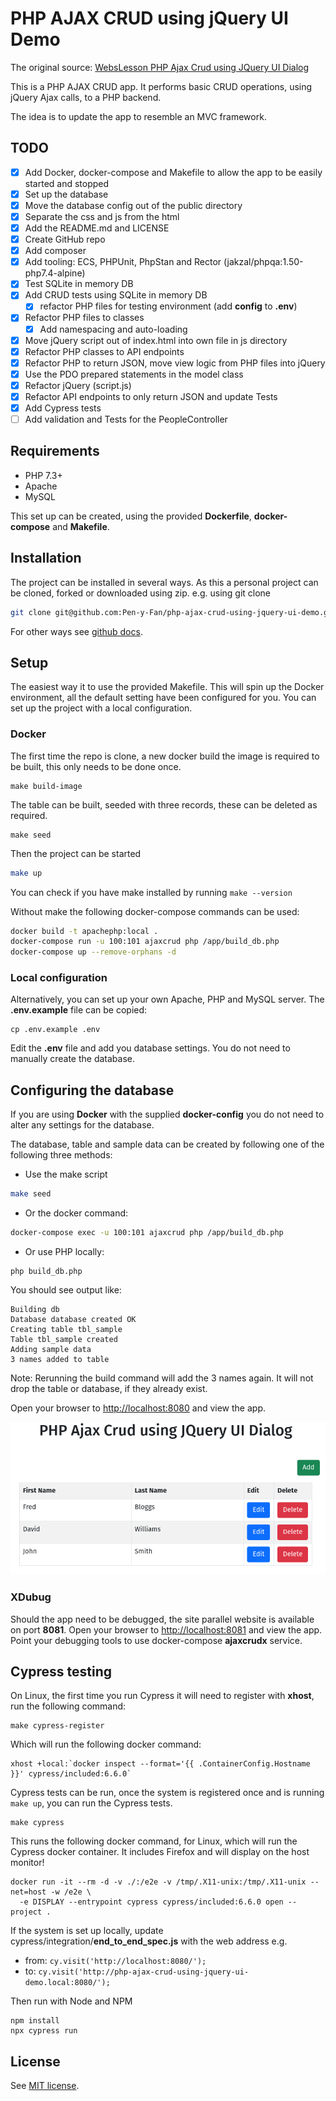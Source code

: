 # PHP AJAX CRUD using jQuery UI Demo

The original source: 
[WebsLesson PHP Ajax Crud using JQuery UI Dialog](https://www.webslesson.info/2018/03/php-ajax-crud-using-jquery-ui-dialog.html)

This is a PHP AJAX CRUD app. It performs basic CRUD operations, using jQuery Ajax calls, to a PHP backend.

The idea is to update the app to resemble an MVC framework.

## TODO

- [x] Add Docker, docker-compose and Makefile to allow the app to be easily started and stopped
- [x] Set up the database
- [x] Move the database config out of the public directory
- [x] Separate the css and js from the html
- [x] Add the README.md and LICENSE
- [x] Create GitHub repo
- [x] Add composer
- [x] Add tooling: ECS, PHPUnit, PhpStan and Rector (jakzal/phpqa:1.50-php7.4-alpine)
- [x] Test SQLite in memory DB
- [x] Add CRUD tests using SQLite in memory DB
    - [x] refactor PHP files for testing environment (add **config** to **.env**)
- [x] Refactor PHP files to classes
    - [x] Add namespacing and auto-loading
- [x] Move jQuery script out of index.html into own file in js directory
- [x] Refactor PHP classes to API endpoints
- [x] Refactor PHP to return JSON, move view logic from PHP files into jQuery
- [x] Use the PDO prepared statements in the model class
- [x] Refactor jQuery (script.js)
- [x] Refactor API endpoints to only return JSON and update Tests
- [x] Add Cypress tests
- [ ] Add validation and Tests for the PeopleController

## Requirements

- PHP 7.3+
- Apache
- MySQL

This set up can be created, using the provided **Dockerfile**, **docker-compose** and **Makefile**.

## Installation

The project can be installed in several ways. As this a personal project can be cloned, forked or downloaded using zip.
e.g. using git clone

```sh
git clone git@github.com:Pen-y-Fan/php-ajax-crud-using-jquery-ui-demo.git 
```

For other ways see [github docs](https://docs.github.com/en/github/using-git/which-remote-url-should-i-use).

## Setup

The easiest way it to use the provided Makefile. This will spin up the Docker environment, all the default setting have 
been configured for you. You can set up the project with a local configuration.

### Docker

The first time the repo is clone, a new docker build the image is required to be built, this only needs to be done once.

```shell
make build-image
```

The table can be built, seeded with three records, these can be deleted as required.

```shell
make seed
```

Then the project can be started

```sh 
make up
```

You can check if you have make installed by running `make --version`

Without make the following docker-compose commands can be used:

```sh
docker build -t apachephp:local .
docker-compose run -u 100:101 ajaxcrud php /app/build_db.php
docker-compose up --remove-orphans -d
```

### Local configuration

Alternatively, you can set up your own Apache, PHP and MySQL server. The **.env.example** file can be copied:

```shell
cp .env.example .env
```

Edit the **.env** file and add you database settings. You do not need to manually create the database.

## Configuring the database

If you are using **Docker** with the supplied **docker-config** you do not need to alter any settings for the database.

The database, table and sample data can be created by following one of the following three methods:

- Use the make script

```sh
make seed
```

- Or the docker command:

```sh
docker-compose exec -u 100:101 ajaxcrud php /app/build_db.php
```

- Or use PHP locally:

```shell
php build_db.php
```

You should see output like:

```text
Building db
Database database created OK
Creating table tbl_sample
Table tbl_sample created
Adding sample data
3 names added to table
```

Note: Rerunning the build command will add the 3 names again. It will not drop the table or database, if they already
exist.

Open your browser to <http://localhost:8080> and view the app.

!["Example CRUD app"](./doc/php-ajax-crup-app.png "Example CRUD app")

### XDubug

Should the app need to be debugged, the site parallel website is available on port **8081**. Open your browser to
<http://localhost:8081> and view the app. Point your debugging tools to use docker-compose **ajaxcrudx** service.  

## Cypress testing

On Linux, the first time you run Cypress it will need to register with **xhost**, run the following command:

```shell
make cypress-register
```

Which will run the following docker command:

```shell
xhost +local:`docker inspect --format='{{ .ContainerConfig.Hostname }}' cypress/included:6.6.0`
```

Cypress tests can be run, once the system is registered once and is running `make up`, you can run the Cypress tests.

```shell
make cypress
```

This runs the following docker command, for Linux, which will run the Cypress docker container. It includes Firefox and 
will display on the host monitor!

```shell
docker run -it --rm -d -v ./:/e2e -v /tmp/.X11-unix:/tmp/.X11-unix --net=host -w /e2e \ 
  -e DISPLAY --entrypoint cypress cypress/included:6.6.0 open --project .
```

If the system is set up locally, update cypress/integration/**end_to_end_spec.js** with the web address e.g.

- from: `cy.visit('http://localhost:8080/');`
- to: `cy.visit('http://php-ajax-crud-using-jquery-ui-demo.local:8080/');`

Then run with Node and NPM

```shell
npm install
npx cypress run
```

## License

See [MIT license](./LICENSE.md).
